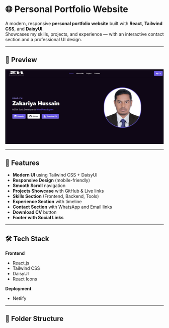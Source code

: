 # 🌐 Personal Portfolio Website

A modern, responsive **personal portfolio website** built with **React**, **Tailwind CSS**, and **DaisyUI**.  
Showcases my skills, projects, and experience — with an interactive contact section and a professional UI design.

---

## 📸 Preview

![Portfolio Preview](./src/assets/my-portfolio.jpg)

---

## 🚀 Features

- **Modern UI** using Tailwind CSS + DaisyUI  
- **Responsive Design** (mobile-friendly)  
- **Smooth Scroll** navigation  
- **Projects Showcase** with GitHub & Live links  
- **Skills Section** (Frontend, Backend, Tools)  
- **Experience Section** with timeline  
- **Contact Section** with WhatsApp and Email links  
- **Download CV** button  
- **Footer with Social Links**

---

## 🛠️ Tech Stack

**Frontend**
- React.js
- Tailwind CSS
- DaisyUI
- React Icons

**Deployment**
- Netlify

---

## 📂 Folder Structure

